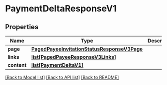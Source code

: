 # PaymentDeltaResponseV1

## Properties
Name | Type | Description | Notes
------------ | ------------- | ------------- | -------------
**page** | [**PagedPayeeInvitationStatusResponseV3Page**](PagedPayeeInvitationStatusResponseV3Page.md) |  | [optional] 
**links** | [**list[PagedPayeeResponseV3Links]**](PagedPayeeResponseV3Links.md) |  | [optional] 
**content** | [**list[PaymentDeltaV1]**](PaymentDeltaV1.md) |  | [optional] 

[[Back to Model list]](../README.md#documentation-for-models) [[Back to API list]](../README.md#documentation-for-api-endpoints) [[Back to README]](../README.md)


